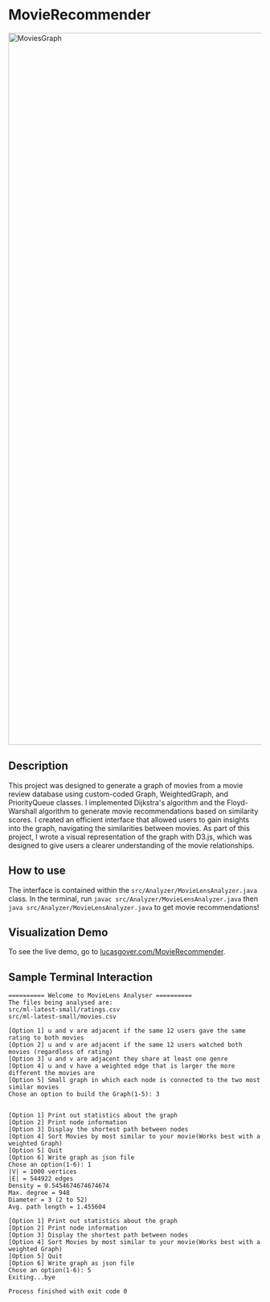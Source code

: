 # MovieRecommender
<img width="1415" alt="MoviesGraph" src="https://github.com/lwgover/MovieRecommender/assets/73131292/618abf72-8dec-4b7f-aca1-68f625b002d1">

## Description
This project was designed to generate a graph of movies from a movie review database using custom-coded Graph, WeightedGraph, and PriorityQueue classes. I implemented Dijkstra's algorithm and the Floyd-Warshall algorithm to generate movie recommendations based on similarity scores. I created an efficient interface that allowed users to gain insights into the graph, navigating the similarities between movies. As part of this project, I wrote a visual representation of the graph with D3.js, which was designed to give users a clearer understanding of the movie relationships. 

## How to use

The interface is contained within the `src/Analyzer/MovieLensAnalyzer.java` class. In the terminal, run `javac src/Analyzer/MovieLensAnalyzer.java` then `java src/Analyzer/MovieLensAnalyzer.java` to get movie recommendations!

## Visualization Demo

To see the live demo, go to [lucasgover.com/MovieRecommender](https://www.lucasgover.com/MovieRecommender/).

## Sample Terminal Interaction

```
========== Welcome to MovieLens Analyser ==========
The files being analysed are:
src/ml-latest-small/ratings.csv
src/ml-latest-small/movies.csv

[Option 1] u and v are adjacent if the same 12 users gave the same rating to both movies
[Option 2] u and v are adjacent if the same 12 users watched both movies (regardless of rating)
[Option 3] u and v are adjacent they share at least one genre
[Option 4] u and v have a weighted edge that is larger the more different the movies are
[Option 5] Small graph in which each node is connected to the two most similar movies
Chose an option to build the Graph(1-5): 3


[Option 1] Print out statistics about the graph
[Option 2] Print node information
[Option 3] Display the shortest path between nodes
[Option 4] Sort Movies by most similar to your movie(Works best with a weighted Graph)
[Option 5] Quit
[Option 6] Write graph as json file
Chose an option(1-6): 1
|V| = 1000 vertices
|E| = 544922 edges
Density = 0.5454674674674674
Max. degree = 948
Diameter = 3 (2 to 52)
Avg. path length = 1.455604

[Option 1] Print out statistics about the graph
[Option 2] Print node information
[Option 3] Display the shortest path between nodes
[Option 4] Sort Movies by most similar to your movie(Works best with a weighted Graph)
[Option 5] Quit
[Option 6] Write graph as json file
Chose an option(1-6): 5
Exiting...bye

Process finished with exit code 0
```
